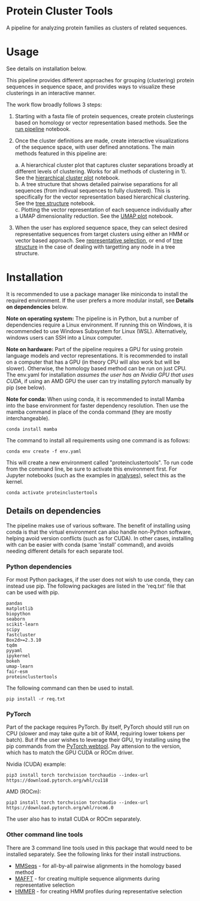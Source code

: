 # Protein Cluster Tools
A pipeline for analyzing protein families as clusters of related sequences.

# Usage
See details on installation below.  
  
This pipeline provides different approaches for grouping (clustering) protein sequences in sequence space, and provides ways to visualize these clusterings in an interactive manner. 

The work flow broadly follows 3 steps:  
1. Starting with a fasta file of protein sequences, create protein clusterings based on homology or vector representation based methods. See the [run pipeline](/analyses/run_pipeline.ipynb) notebook.
2. Once the cluster definitions are made, create interactive visualizations of the sequence space, with user defined annotations. The main methods featured in this pipeline are:  
    
    a. A hierarchical cluster plot that captures cluster separations broadly at different levels of clustering. Works for all methods of clustering in 1). See the [hierarchical cluster plot](/analyses/hierarchical_cluster_plot.ipynb) notebook.  
    b. A tree structure that shows detailed pairwise separations for all sequences (from indivual sequences to fully clustered). This is specifically for the vector representation based hierarchical clustering. See the [tree structure](/analyses/tree_structure.ipynb) notebook.  
    c. Plotting the vector representation of each sequence individually after a UMAP dimensionality reduction. See the [UMAP plot](/analyses/UMAP_plot.ipynb) notebook.
3. When the user has explored sequence space, they can select desired representative sequences from target clusters using either an HMM or vector based approach. See [representative selection](/analyses/representative_selection.ipynb), or end of [tree structure](/analyses/tree_structure.ipynb) in the case of dealing with targetting any node in a tree structure.
        

# Installation
It is recommended to use a package manager like miniconda to install the required environment. If the user prefers a more modular install, see **Details on dependencies** below.

**Note on operating system:** The pipeline is in Python, but a number of dependencies require a Linux environment. If running this on Windows, it is recommended to use Windows Subsystem for Linux (WSL). Alternatively, windows users can SSH into a Linux computer. 

**Note on hardware:** Part of the pipeline requires a GPU for using protein language models and vector representations. It is recommended to install on a computer that has a GPU (in theory CPU will also work but will be slower). Otherwise, the homology based method can be run on just CPU. The env.yaml for installation *assumes the user has an Nvidia GPU that uses CUDA*, if using an AMD GPU the user can try installing pytorch manually by pip (see below).

**Note for conda:** When using conda, it is recommended to install Mamba into the base environment for faster dependency resolution. Then use the mamba command in place of the conda command (they are mostly interchangeable).
```
conda install mamba
```

The command to install all requirements using one command is as follows:
```
conda env create -f env.yaml
```

This will create a new environment called "proteinclustertools". To run code from the command line, be sure to activate this environment first. For Jupyter notebooks (such as the examples in [analyses](analyses/)), select this as the kernel.
```
conda activate proteinclustertools
```

## Details on dependencies
The pipeline makes use of various software. The benefit of installing using conda is that the virtual environment can also handle non-Python software, helping avoid version conflicts (such as for CUDA). In other cases, installing with can be easier with conda (same 'install' command), and avoids needing different details for each separate tool.

### Python dependencies
For most Python packages, if the user does not wish to use conda, they can instead use pip. The following packages are listed in the 'req.txt' file that can be used with pip.
```
pandas
matplotlib
biopython
seaborn
scikit-learn
scipy
fastcluster
Box2d>=2.3.10
tqdm
pyyaml
ipykernel
bokeh
umap-learn
fair-esm
proteinclustertools
```
The following command can then be used to install.
```
pip install -r req.txt
```

### PyTorch
Part of the package requires PyTorch. By itself, PyTorch should still run on CPU (slower and may take quite a bit of RAM, requiring lower tokens per batch). But if the user wishes to leverage their GPU, try installing using the pip commands from the [PyTorch webtool](https://pytorch.org/get-started/locally/). Pay attension to the version, which has to match the GPU CUDA or ROCm driver.
  
Nvidia (CUDA) example:
```
pip3 install torch torchvision torchaudio --index-url https://download.pytorch.org/whl/cu118
```

AMD (ROCm):
```
pip3 install torch torchvision torchaudio --index-url https://download.pytorch.org/whl/rocm6.0
```

The user also has to install CUDA or ROCm separately.

### Other command line tools
There are 3 command line tools used in this package that would need to be installed separately. See the following links for their install instructions.
* [MMSeqs](https://github.com/soedinglab/MMseqs2) - for all-by-all pairwise alignments in the homology based method
* [MAFFT](https://mafft.cbrc.jp/alignment/software/) - for creating multiple sequence alignments during representative selection
* [HMMER](http://hmmer.org/documentation.html) - for creating HMM profiles during representative selection
